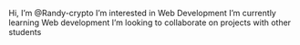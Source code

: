 Hi, I’m @Randy-crypto
I’m interested in Web Development 
I’m currently learning Web development
I’m looking to collaborate on projects with other students 
